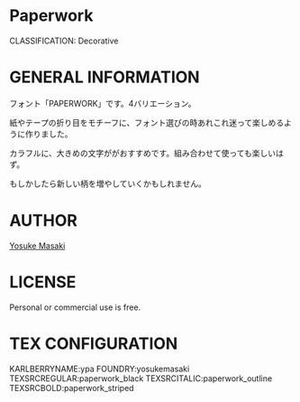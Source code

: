 Paperwork
=========
CLASSIFICATION: Decorative


GENERAL INFORMATION
===================
フォント「PAPERWORK」です。4バリエーション。

紙やテープの折り目をモチーフに、フォント選びの時あれこれ迷って楽しめるように作りました。

カラフルに、大きめの文字ががおすすめです。組み合わせて使っても楽しいはず。

もしかしたら新しい柄を増やしていくかもしれません。


AUTHOR
======
[Yosuke Masaki](http://yosukemasaki.com/)


LICENSE
=======
Personal or commercial use is free.


TEX CONFIGURATION
=================
KARLBERRYNAME:ypa
FOUNDRY:yosukemasaki
TEXSRCREGULAR:paperwork_black
TEXSRCITALIC:paperwork_outline
TEXSRCBOLD:paperwork_striped


